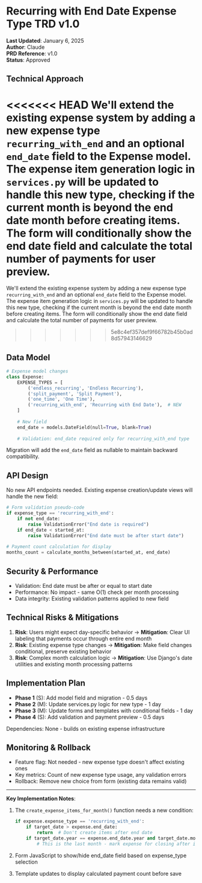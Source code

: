# Recurring with End Date Expense Type TRD v1.0

**Last Updated**: January 6, 2025  
**Author**: Claude  
**PRD Reference**: v1.0  
**Status**: Approved

## Technical Approach

<<<<<<< HEAD
We'll extend the existing expense system by adding a new expense type `recurring_with_end` and an
optional `end_date` field to the Expense model. The expense item generation logic in `services.py`
will be updated to handle this new type, checking if the current month is beyond the end date month
before creating items. The form will conditionally show the end date field and calculate the total
number of payments for user preview.
=======
We'll extend the existing expense system by adding a new expense type `recurring_with_end` and an optional `end_date` field to the Expense model. The expense item generation logic in `services.py` will be updated to handle this new type, checking if the current month is beyond the end date month before creating items. The form will conditionally show the end date field and calculate the total number of payments for user preview.
>>>>>>> 5e8c4ef357def9f66782b45b0ad8d57943146629

## Data Model

```python
# Expense model changes
class Expense:
    EXPENSE_TYPES = [
        ('endless_recurring', 'Endless Recurring'),
        ('split_payment', 'Split Payment'),
        ('one_time', 'One Time'),
        ('recurring_with_end', 'Recurring with End Date'),  # NEW
    ]
    
    # New field
    end_date = models.DateField(null=True, blank=True)
    
    # Validation: end_date required only for recurring_with_end type
```

Migration will add the `end_date` field as nullable to maintain backward compatibility.

## API Design

No new API endpoints needed. Existing expense creation/update views will handle the new field:

```python
# Form validation pseudo-code
if expense_type == 'recurring_with_end':
    if not end_date:
        raise ValidationError("End date is required")
    if end_date < started_at:
        raise ValidationError("End date must be after start date")
    
# Payment count calculation for display
months_count = calculate_months_between(started_at, end_date)
```

## Security & Performance

- Validation: End date must be after or equal to start date
- Performance: No impact - same O(1) check per month processing
- Data integrity: Existing validation patterns applied to new field

## Technical Risks & Mitigations

1. **Risk**: Users might expect day-specific behavior → **Mitigation**: Clear UI labeling that payments occur through entire end month
2. **Risk**: Existing expense type changes → **Mitigation**: Make field changes conditional, preserve existing behavior
3. **Risk**: Complex month calculation logic → **Mitigation**: Use Django's date utilities and existing month processing patterns

## Implementation Plan

- **Phase 1** (S): Add model field and migration - 0.5 days
- **Phase 2** (M): Update services.py logic for new type - 1 day
- **Phase 3** (M): Update forms and templates with conditional fields - 1 day
- **Phase 4** (S): Add validation and payment preview - 0.5 days

Dependencies: None - builds on existing expense infrastructure

## Monitoring & Rollback

- Feature flag: Not needed - new expense type doesn't affect existing ones
- Key metrics: Count of new expense type usage, any validation errors
- Rollback: Remove new choice from form (existing data remains valid)

---

**Key Implementation Notes**:

1. The `create_expense_items_for_month()` function needs a new condition:

   ```python
   if expense.expense_type == 'recurring_with_end':
       if target_date > expense.end_date:
           return  # Don't create items after end date
       if target_date.year == expense.end_date.year and target_date.month == expense.end_date.month:
           # This is the last month - mark expense for closing after item creation
   ```

2. Form JavaScript to show/hide end_date field based on expense_type selection

3. Template updates to display calculated payment count before save
